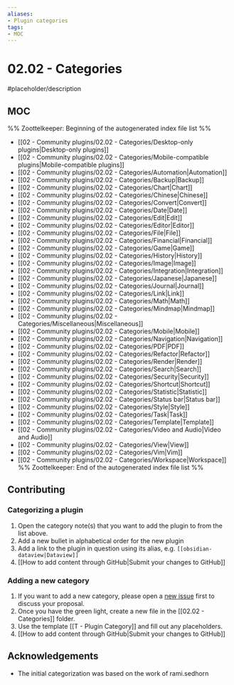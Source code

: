 ```yaml
---
aliases:
- Plugin categories
tags:
- MOC
---
```


# 02.02 - Categories

#placeholder/description 

## MOC

%% Zoottelkeeper: Beginning of the autogenerated index file list  %%
- [[02 - Community plugins/02.02 - Categories/Desktop-only plugins|Desktop-only plugins]]
- [[02 - Community plugins/02.02 - Categories/Mobile-compatible plugins|Mobile-compatible plugins]]
- [[02 - Community plugins/02.02 - Categories/Automation|Automation]]
- [[02 - Community plugins/02.02 - Categories/Backup|Backup]]
- [[02 - Community plugins/02.02 - Categories/Chart|Chart]]
- [[02 - Community plugins/02.02 - Categories/Chinese|Chinese]]
- [[02 - Community plugins/02.02 - Categories/Convert|Convert]]
- [[02 - Community plugins/02.02 - Categories/Date|Date]]
- [[02 - Community plugins/02.02 - Categories/Edit|Edit]]
- [[02 - Community plugins/02.02 - Categories/Editor|Editor]]
- [[02 - Community plugins/02.02 - Categories/File|File]]
- [[02 - Community plugins/02.02 - Categories/Financial|Financial]]
- [[02 - Community plugins/02.02 - Categories/Game|Game]]
- [[02 - Community plugins/02.02 - Categories/History|History]]
- [[02 - Community plugins/02.02 - Categories/Image|Image]]
- [[02 - Community plugins/02.02 - Categories/Integration|Integration]]
- [[02 - Community plugins/02.02 - Categories/Japanese|Japanese]]
- [[02 - Community plugins/02.02 - Categories/Journal|Journal]]
- [[02 - Community plugins/02.02 - Categories/Link|Link]]
- [[02 - Community plugins/02.02 - Categories/Math|Math]]
- [[02 - Community plugins/02.02 - Categories/Mindmap|Mindmap]]
- [[02 - Community plugins/02.02 - Categories/Miscellaneous|Miscellaneous]]
- [[02 - Community plugins/02.02 - Categories/Mobile|Mobile]]
- [[02 - Community plugins/02.02 - Categories/Navigation|Navigation]]
- [[02 - Community plugins/02.02 - Categories/PDF|PDF]]
- [[02 - Community plugins/02.02 - Categories/Refactor|Refactor]]
- [[02 - Community plugins/02.02 - Categories/Render|Render]]
- [[02 - Community plugins/02.02 - Categories/Search|Search]]
- [[02 - Community plugins/02.02 - Categories/Security|Security]]
- [[02 - Community plugins/02.02 - Categories/Shortcut|Shortcut]]
- [[02 - Community plugins/02.02 - Categories/Statistic|Statistic]]
- [[02 - Community plugins/02.02 - Categories/Status bar|Status bar]]
- [[02 - Community plugins/02.02 - Categories/Style|Style]]
- [[02 - Community plugins/02.02 - Categories/Task|Task]]
- [[02 - Community plugins/02.02 - Categories/Template|Template]]
- [[02 - Community plugins/02.02 - Categories/Video and Audio|Video and Audio]]
- [[02 - Community plugins/02.02 - Categories/View|View]]
- [[02 - Community plugins/02.02 - Categories/Vim|Vim]]
- [[02 - Community plugins/02.02 - Categories/Workspace|Workspace]]
%% Zoottelkeeper: End of the autogenerated index file list  %%


## Contributing

### Categorizing a plugin

1. Open the category note(s) that you want to add the plugin to from the list above.
2. Add a new bullet in alphabetical order for the new plugin
3. Add a link to the plugin in question using its alias, e.g. `[[obsidian-dataview|Dataview]]`
4. [[How to add content through GitHub|Submit your changes to GitHub]]

### Adding a new category
1. If you want to add a new category, please open a [new issue]() first to discuss your proposal.
2. Once you have the green light, create a new file in the [[02.02 - Categories]] folder. 
3. Use the template [[T - Plugin Category]] and fill out any placeholders.
4. [[How to add content through GitHub|Submit your changes to GitHub]]

## Acknowledgements

- The initial categorization was based on the work of rami.sedhorn